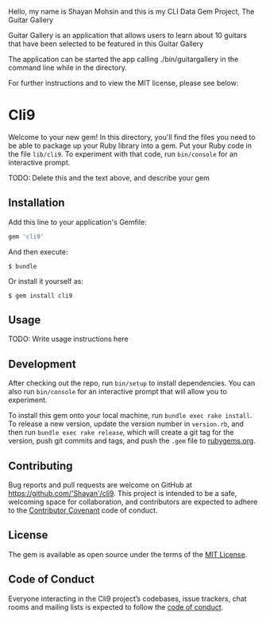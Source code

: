 Hello, my name is Shayan Mohsin and this is my CLI Data Gem Project, The Guitar Gallery

Guitar Gallery is an application that allows users to learn about 10 guitars that have been selected to be featured in this Guitar Gallery

The application can be started the app calling ./bin/guitargallery in the command line while in the directory.

For further instructions and to view the MIT license, please see below:

# Cli9

Welcome to your new gem! In this directory, you'll find the files you need to be able to package up your Ruby library into a gem. Put your Ruby code in the file `lib/cli9`. To experiment with that code, run `bin/console` for an interactive prompt.

TODO: Delete this and the text above, and describe your gem

## Installation

Add this line to your application's Gemfile:

```ruby
gem 'cli9'
```

And then execute:

    $ bundle

Or install it yourself as:

    $ gem install cli9

## Usage

TODO: Write usage instructions here

## Development

After checking out the repo, run `bin/setup` to install dependencies. You can also run `bin/console` for an interactive prompt that will allow you to experiment.

To install this gem onto your local machine, run `bundle exec rake install`. To release a new version, update the version number in `version.rb`, and then run `bundle exec rake release`, which will create a git tag for the version, push git commits and tags, and push the `.gem` file to [rubygems.org](https://rubygems.org).

## Contributing

Bug reports and pull requests are welcome on GitHub at https://github.com/'Shayan'/cli9. This project is intended to be a safe, welcoming space for collaboration, and contributors are expected to adhere to the [Contributor Covenant](http://contributor-covenant.org) code of conduct.

## License

The gem is available as open source under the terms of the [MIT License](https://opensource.org/licenses/MIT).

## Code of Conduct

Everyone interacting in the Cli9 project’s codebases, issue trackers, chat rooms and mailing lists is expected to follow the [code of conduct](https://github.com/'Shayan'/cli9/blob/master/CODE_OF_CONDUCT.md).
